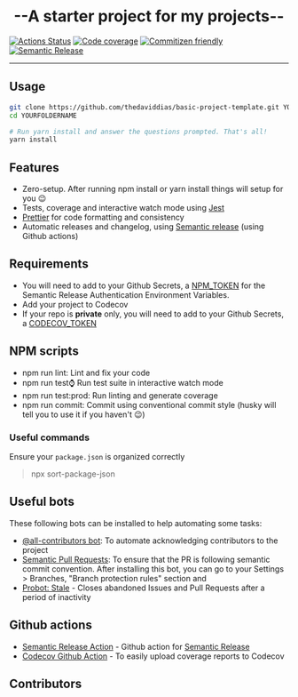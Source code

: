<p align="center">
  <!-- img -->
</p>
<h1 align="center">
  --A starter project for my projects--
</h1>

[![Actions Status](https://github.com/--owner--/--repo--/workflows/.github/workflows/ci.yml/badge.svg)](https://github.com/--owner--/--repo--/actions)
[![Code coverage](https://img.shields.io/codecov/c/github/--owner--/--repo--/master.svg)](https://codecov.io/gh/--owner--/--repo--)
[![Commitizen friendly](https://img.shields.io/badge/commitizen-friendly-brightgreen.svg)](http://commitizen.github.io/cz-cli/)
[![Semantic Release](https://img.shields.io/badge/%20%20%F0%9F%93%A6%F0%9F%9A%80-semantic--release-e10079.svg)](https://github.com/--owner--/--repo--)



---

## Usage

```bash
git clone https://github.com/thedaviddias/basic-project-template.git YOURFOLDERNAME
cd YOURFOLDERNAME

# Run yarn install and answer the questions prompted. That's all!
yarn install
```
## Features
* Zero-setup. After running npm install or yarn install things will setup for you 😉
* Tests, coverage and interactive watch mode using [Jest](https://jestjs.io/)
* [Prettier](https://prettier.io/) for code formatting and consistency
* Automatic releases and changelog, using [Semantic release](https://semantic-release.gitbook.io/semantic-release/) (using Github actions)

## Requirements

* You will need to add to your Github Secrets, a [NPM_TOKEN](https://docs.npmjs.com/creating-and-viewing-authentication-tokens) for the Semantic Release Authentication Environment Variables.
* Add your project to Codecov
* If your repo is **private** only, you will need to add to your Github Secrets, a [CODECOV_TOKEN](https://docs.codecov.io/docs/quick-start)

## NPM scripts
* npm run lint: Lint and fix your code
* npm run test:watch: Run test suite in interactive watch mode
* npm run test:prod: Run linting and generate coverage
* npm run commit: Commit using conventional commit style (husky will tell you to use it if you haven't 😉)

### Useful commands

Ensure your `package.json` is organized correctly

> npx sort-package-json

## Useful bots

These following bots can be installed to help automating some tasks:

* [@all-contributors bot](https://github.com/all-contributors/all-contributors-bot): To automate acknowledging contributors to the project
* [Semantic Pull Requests](https://github.com/zeke/semantic-pull-requests): To ensure that the PR is following semantic commit convention. After installing this bot, you can go to your Settings > Branches, "Branch protection rules" section and
* [Probot: Stale](https://github.com/probot/stale) - Closes abandoned Issues and Pull Requests after a period of inactivity

## Github actions

* [Semantic Release Action](https://github.com/cycjimmy/semantic-release-action) - Github action for [Semantic Release](https://github.com/semantic-release/semantic-release)
* [Codecov Github Action](https://github.com/codecov/codecov-action) - To easily upload coverage reports to Codecov

## Contributors
